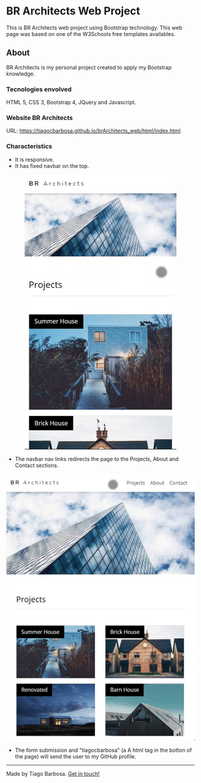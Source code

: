 # BR Architects Web Project

This is BR Architects web project using Bootstrap technology. This web page was based on one of the W3Schools free templates availables.

## About
BR Architects is my personal project created to apply my Bootstrap knowledge.

### Tecnologies envolved
HTML 5, CSS 3, Bootstrap 4, JQuery and Javascript.

### Website BR Architects
URL: https://tiagocbarbosa.github.io/brArchitects_web/html/index.html

### Characteristics
* It is responsive.
* It has fixed navbar on the top.  
<p align="center">
  <kbd><img src="readMeFiles/fixedNavbar.gif"/>
</p>
  
* The navbar nav links redirects the page to the Projects, About and Contact sections.  
<p align="center">
  <kbd><img src="readMeFiles/navLinks.gif"/>
</p>

* The form submission and "tiagocbarbosa" (a A html tag in the botton of the page) will send the user to my GitHub profile.

------

Made by Tiago Barbosa. <a href="https://www.linkedin.com/in/tiagocastrobarbosa">Get in touch!</a>

